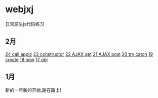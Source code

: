 # webjxj
日常原生js代码练习


## 2月

[24 call apply](z0224.md)
[23 constructor](z0223.md)
[22 AJAX get](z0222.md)
[21 AJAX post](z0221.md)
[20 try catch](z0220.md)
[19 create](z0219.md)
[18 new](z0218.md)
[17 obj](z0217.md)
 
 
## 1月
 
 新的一年新的开始,路在路上!
